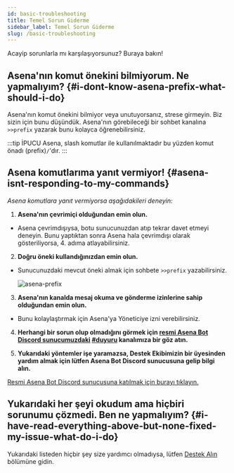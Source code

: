 ```yaml
---
id: basic-troubleshooting
title: Temel Sorun Giderme
sidebar_label: Temel Sorun Giderme
slug: /basic-troubleshooting
---
```


Acayip sorunlarla mı karşılaşıyorsunuz? Buraya bakın!

## Asena'nın komut önekini bilmiyorum. Ne yapmalıyım? {#i-dont-know-asena-prefix-what-should-i-do}

Asena'nın komut önekini bilmiyor veya unutuyorsanız, strese girmeyin. Biz sizin için bunu düşündük. Asena'nın
görebileceği bir sohbet kanalına `>>prefix` yazarak bunu kolayca öğrenebilirsiniz.

:::tip İPUCU
Asena, slash komutlar ile kullanılmaktadır bu yüzden komut önadı (prefix)`/`'dır.
:::

## Asena komutlarıma yanıt vermiyor! {#asena-isnt-responding-to-my-commands}

*Asena komutlara yanıt vermiyorsa aşağıdakileri deneyin:*

1. **Asena'nın çevrimiçi olduğundan emin olun.**

* Asena çevrimdışıysa, botu sunucunuzdan atıp tekrar davet etmeyi deneyin. Bunu yaptıktan sonra Asena hala çevrimdışı
  olarak gösteriliyorsa, 4. adıma atlayabilirsiniz.
   
2. **Doğru öneki kullandığınızdan emin olun.**

* Sunucunuzdaki mevcut öneki almak için sohbete `>>prefix` yazabilirsiniz.
  
  ![asena-prefix](../../../static/img/docs/basic-troubleshooting/prefix.png)

  

3. **Asena'nın kanalda mesaj okuma ve gönderme izinlerine sahip olduğundan emin olun.**

* Bunu kolaylaştırmak için Asena'ya Yöneticiye izni verebilirsiniz.

4. **Herhangi bir sorun olup olmadığını görmek
   için [resmi Asena Bot Discord sunucumuzdaki](https://dc.asena.xyz) [#duyuru](https://discord.com/channels/701790578874253363/717335961607864361)
   kanalımıza bir göz atın.**

5. **Yukarıdaki yöntemler işe yaramazsa, Destek Ekibimizin bir üyesinden yardım almak için lütfen Asena Bot Discord
   sunucusuna gelip bilgi alın.**

[Resmi Asena Bot Discord sunucusuna katılmak için burayı tıklayın.](https://dc.asena.xyz)

## Yukarıdaki her şeyi okudum ama hiçbiri sorunumu çözmedi. Ben ne yapmalıyım? {#i-have-read-everything-above-but-none-fixed-my-issue-what-do-i-do}

Yukarıdaki listeden hiçbir şey size yardımcı olmadıysa, lütfen [Destek Alın](./support) bölümüne gidin.
